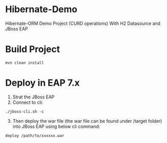 # Hibernate-Demo
Hibernate-ORM Demo Project (CURD operations) With H2 Datasource and JBoss EAP 

# Build Project
~~~
mvn clean install
~~~

# Deploy in EAP 7.x
1. Strat the JBoss EAP
2. Connect to cli:
~~~
./jboss-cli.sh -c
~~~
3. Then deploy the war file (the war file can be found under /target folder) into JBoss EAP using below cli command:
~~~
deploy /path/to/xxxxxx.war
~~~
